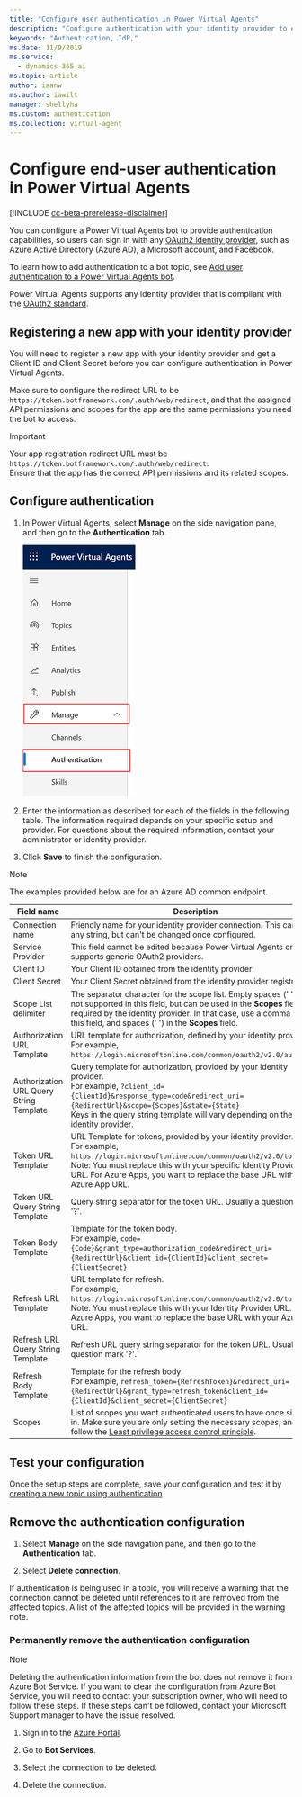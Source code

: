 ```yaml
---
title: "Configure user authentication in Power Virtual Agents"
description: "Configure authentication with your identity provider to enable users to sign in when having a bot conversation."
keywords: "Authentication, IdP,"
ms.date: 11/9/2019
ms.service:
  - dynamics-365-ai
ms.topic: article
author: iaanw
ms.author: iawilt
manager: shellyha
ms.custom: authentication
ms.collection: virtual-agent
---
```


# Configure end-user authentication in Power Virtual Agents

[!INCLUDE [cc-beta-prerelease-disclaimer](includes/cc-beta-prerelease-disclaimer.md)]

You can configure a Power Virtual Agents bot to provide authentication capabilities, so users can sign in with any [OAuth2 identity provider](/azure/active-directory/develop/v2-oauth2-auth-code-flow), such as Azure Active Directory (Azure AD), a Microsoft account, and Facebook. 

To learn how to add authentication to a bot topic, see [Add user authentication to a Power Virtual Agents bot](advanced-end-user-authentication.md).

Power Virtual Agents supports any identity provider that is compliant with the [OAuth2 standard](/azure/active-directory/develop/v2-oauth2-auth-code-flow).

## Registering a new app with your identity provider

You will need to register a new app with your identity provider and get a Client ID and Client Secret before you can configure authentication in Power Virtual Agents. 

Make sure to configure the redirect URL to be `https://token.botframework.com/.auth/web/redirect`, and that the assigned API permissions and scopes for the app are the same permissions you need the bot to access.

> [!IMPORTANT] 
> Your app registration redirect URL must be `https://token.botframework.com/.auth/web/redirect`.<br/>
> Ensure that the app has the correct API permissions and its related scopes.

## Configure authentication

1. In Power Virtual Agents, select **Manage** on the side navigation pane, and then go to the **Authentication** tab.

   ![Go to Manage and then Authentication](media/auth-manage-sm.png)

2. Enter the information as described for each of the fields in the following table. The information required depends on your specific setup and provider. For questions about the required information, contact your administrator or identity provider.

3. Click **Save** to finish the configuration.

> [!NOTE]
> The examples provided below are for an Azure AD common endpoint.

Field name | Description
---|---
Connection name | Friendly name for your identity provider connection. This can be any string, but can't be changed once configured.
Service Provider | This field cannot be edited because Power Virtual Agents only supports generic OAuth2 providers.
Client ID | Your Client ID obtained from the identity provider.
Client Secret | Your Client Secret obtained from the identity provider registration.
Scope List delimiter | The separator character for the scope list. Empty spaces (' ') are not supported in this field, but can be used in the **Scopes** field if required by the identity provider. In that case, use a comma (',') for this field, and spaces (' ') in the **Scopes** field.
Authorization URL Template | URL template for authorization, defined by your identity provider. <br />For example, `https://login.microsoftonline.com/common/oauth2/v2.0/authorize`
Authorization URL Query String Template | Query template for authorization, provided by your identity provider. <br />For example, `?client_id={ClientId}&response_type=code&redirect_uri={RedirectUrl}&scope={Scopes}&state={State}`<br />Keys in the query string template will vary depending on the identity provider. 
Token URL Template | URL Template for tokens, provided by your identity provider. <br />For example, `https://login.microsoftonline.com/common/oauth2/v2.0/token` <br />Note: You must replace this with your specific Identity Provider URL. For Azure Apps, you want to replace the base URL with your Azure App URL.
Token URL Query String Template | Query string separator for the token URL. Usually a question mark '?'.
Token Body Template | Template for the token body. <br />For example, `code={Code}&grant_type=authorization_code&redirect_uri={RedirectUrl}&client_id={ClientId}&client_secret={ClientSecret}`
Refresh URL Template | URL template for refresh. <br />For example, `https://login.microsoftonline.com/common/oauth2/v2.0/token` <br />Note: You must replace this with your Identity Provider URL. For Azure Apps, you want to replace the base URL with your Azure App URL. 
Refresh URL Query String Template | Refresh URL query string separator for the token URL. Usually a question mark '?'.
Refresh Body Template | Template for the refresh body. <br />For example, `refresh_token={RefreshToken}&redirect_uri={RedirectUrl}&grant_type=refresh_token&client_id={ClientId}&client_secret={ClientSecret}`
Scopes | List of scopes you want authenticated users to have once signed in. Make sure you are only setting the necessary scopes, and follow the [Least privilege access control principle](/windows-server/identity/ad-ds/plan/security-best-practices/implementing-least-privilege-administrative-models).

## Test your configuration

Once the setup steps are complete, save your configuration and test it by [creating a new topic using authentication](advanced-end-user-authentication.md).


## Remove the authentication configuration

1. Select **Manage** on the side navigation pane, and then go to the **Authentication** tab.

2. Select **Delete connection**.

If authentication is being used in a topic, you will receive a warning that the connection cannot be deleted until references to it are removed from the affected topics. A list of the affected topics will be provided in the warning note.

### Permanently remove the authentication configuration

> [!Note]
> Deleting the authentication information from the bot does not remove it from Azure Bot Service. If you want to clear the configuration from Azure Bot Service, you will need to contact your subscription owner, who will need to follow these steps. If these steps can't be followed, contact your Microsoft Support manager to have the issue resolved.

1. Sign in to the [Azure Portal](https://portal.azure.com).

1. Go to **Bot Services**.

1. Select the connection to be deleted.

1. Delete the connection.

